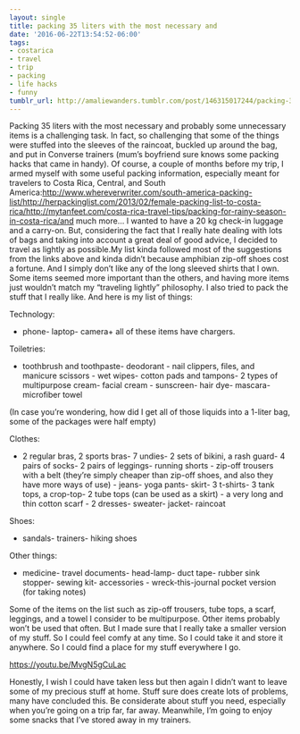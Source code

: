 ```yaml
---
layout: single
title: packing 35 liters with the most necessary and
date: '2016-06-22T13:54:52-06:00'
tags:
- costarica
- travel
- trip
- packing
- life hacks
- funny
tumblr_url: http://amaliewanders.tumblr.com/post/146315017244/packing-35-liters-with-the-most-necessary-and
---
```

Packing 35 liters with the most necessary and probably some unnecessary items is a challenging task. In fact, so challenging that some of the things were stuffed into the sleeves of the raincoat, buckled up around the bag, and put in Converse trainers (mum’s boyfriend sure knows some packing hacks that came in handy). Of course, a couple of months before my trip, I armed myself with some useful packing information, especially meant for travelers to Costa Rica, Central, and South America:http://www.whereverwriter.com/south-america-packing-list/http://herpackinglist.com/2013/02/female-packing-list-to-costa-rica/http://mytanfeet.com/costa-rica-travel-tips/packing-for-rainy-season-in-costa-rica/and much more… I wanted to have a 20 kg check-in luggage and a carry-on. But, considering the fact that I really hate dealing with lots of bags and taking into account a great deal of good advice, I decided to travel as lightly as possible.My list kinda followed most of the suggestions from the links above and kinda didn’t because amphibian zip-off shoes cost a fortune. And I simply don’t like any of the long sleeved shirts that I own. Some items seemed more important than the others, and having more items just wouldn’t match my “traveling lightly” philosophy. I also tried to pack the stuff that I really like. And here is my list of things:

Technology:

- phone- laptop- camera+ all of these items have chargers.

Toiletries:

- toothbrush and toothpaste- deodorant - nail clippers, files, and manicure scissors - wet wipes- cotton pads and tampons- 2 types of multipurpose cream- facial cream - sunscreen- hair dye- mascara- microfiber towel

(In case you’re wondering, how did I get all of those liquids into a 1-liter bag, some of the packages were half empty)

Clothes:

- 2 regular bras, 2 sports bras- 7 undies- 2 sets of bikini, a rash guard- 4 pairs of socks- 2 pairs of leggings- running shorts - zip-off trousers with a belt (they’re simply cheaper than zip-off shoes, and also they have more ways of use) - jeans- yoga pants- skirt- 3 t-shirts- 3 tank tops, a crop-top- 2 tube tops (can be used as a skirt) - a very long and thin cotton scarf - 2 dresses- sweater- jacket- raincoat

Shoes:

- sandals- trainers- hiking shoes

Other things:

- medicine- travel documents- head-lamp- duct tape- rubber sink stopper- sewing kit- accessories - wreck-this-journal pocket version (for taking notes)

Some of the items on the list such as zip-off trousers, tube tops, a scarf, leggings, and a towel I consider to be multipurpose. Other items probably won’t be used that often. But I made sure that I really take a smaller version of my stuff. So I could feel comfy at any time. So I could take it and store it anywhere. So I could find a place for my stuff everywhere I go.

https://youtu.be/MvgN5gCuLac

Honestly, I wish I could have taken less but then again I didn’t want to leave some of my precious stuff at home. Stuff sure does create lots of problems, many have concluded this. Be considerate about stuff you need, especially when you’re going on a trip far, far away. Meanwhile, I’m going to enjoy some snacks that I’ve stored away in my trainers.
